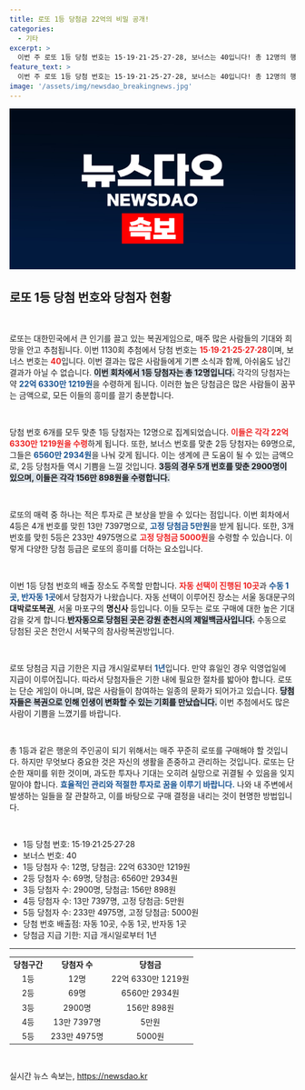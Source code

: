 ```yaml
---
title: 로또 1등 당첨금 22억의 비밀 공개!
categories:
  - 기타
excerpt: >
  이번 주 로또 1등 당첨 번호는 15·19·21·25·27·28, 보너스는 40입니다! 총 12명의 행운아가 각각 22억 넘는 금액을 차지하며, 2등 69명은 6560만 원을 수령합니다. 당신의 로또는 다르셨나요?
feature_text: >
  이번 주 로또 1등 당첨 번호는 15·19·21·25·27·28, 보너스는 40입니다! 총 12명의 행운아가 각각 22억 넘는 금액을 차지하며, 2등 69명은 6560만 원을 수령합니다. 당신의 로또는 다르셨나요?
image: '/assets/img/newsdao_breakingnews.jpg'
---
```


<p><img src="/assets/img/newsdao_breakingnews.jpg" alt="firstkoreanews 속보" /></p>

<h2 data-ke-size="size26">로또 1등 당첨 번호와 당첨자 현황</h2>

<p data-ke-size="size16">&nbsp;</p>

<p>로또는 대한민국에서 큰 인기를 끌고 있는 복권게임으로, 매주 많은 사람들의 기대와 희망을 안고 추첨됩니다. 이번 1130회 추첨에서 당첨 번호는 <b><span style="color: #ee2323;">15·19·21·25·27·28</span></b>이며, 보너스 번호는 <b><span style="color: #ee2323;">40</span></b>입니다. 이번 결과는 많은 사람들에게 기쁜 소식과 함께, 아쉬움도 남긴 결과가 아닐 수 없습니다. <b><span style="background-color: #21538527;">이번 회차에서 1등 당첨자는 총 12명입니다.</span></b> 각각의 당첨자는 약 <b><span style="color: #1a5490;">22억 6330만 1219원</span></b>을 수령하게 됩니다. 이러한 높은 당첨금은 많은 사람들이 꿈꾸는 금액으로, 모든 이들의 흥미를 끌기 충분합니다.</p>

<p data-ke-size="size16">&nbsp;</p>

<p>당첨 번호 6개를 모두 맞춘 1등 당첨자는 12명으로 집계되었습니다. <b><span style="color: #ee2323;">이들은 각각 22억 6330만 1219원을 수령</span></b>하게 됩니다. 또한, 보너스 번호를 맞춘 2등 당첨자는 69명으로, 그들은 <b><span style="color: #1a5490;">6560만 2934원</span></b>을 나눠 갖게 됩니다. 이는 생계에 큰 도움이 될 수 있는 금액으로, 2등 당첨자들 역시 기쁨을 느낄 것입니다. <b><span style="background-color: #21538527;">3등의 경우 5개 번호를 맞춘 2900명이 있으며, 이들은 각각 156만 898원을 수령합니다.</span></b></p>

<p data-ke-size="size16">&nbsp;</p>

<p>로또의 매력 중 하나는 적은 투자로 큰 보상을 받을 수 있다는 점입니다. 이번 회차에서 4등은 4개 번호를 맞힌 13만 7397명으로, <b><span style="color: #1a5490;">고정 당첨금 5만원</span></b>을 받게 됩니다. 또한, 3개 번호를 맞힌 5등은 233만 4975명으로 <b><span style="color: #ee2323;">고정 당첨금 5000원</span></b>을 수령할 수 있습니다. 이렇게 다양한 당첨 등급은 로또의 흥미를 더하는 요소입니다.</p>

<p data-ke-size="size16">&nbsp;</p>

<p>이번 1등 당첨 번호의 배출 장소도 주목할 만합니다. <b><span style="color: #ee2323;">자동 선택이 진행된 10곳</span></b>과 <b><span style="color: #1a5490;">수동 1곳, 반자동 1곳</span></b>에서 당첨자가 나왔습니다. 자동 선택이 이루어진 장소는 서울 동대문구의 <b>대박로또복권</b>, 서울 마포구의 <b>명신사</b> 등입니다. 이들 모두는 로또 구매에 대한 높은 기대감을 갖게 합니다.<b><span style="background-color: #21538527;">반자동으로 당첨된 곳은 강원 춘천시의 제일백금사입니다.</span></b> 수동으로 당첨된 곳은 천안시 서북구의 참사랑복권방입니다. </p>

<p data-ke-size="size16">&nbsp;</p>

<p>로또 당첨금 지급 기한은 지급 개시일로부터 <b><span style="color: #1a5490;">1년</span></b>입니다. 만약 휴일인 경우 익영업일에 지급이 이루어집니다. 따라서 당첨자들은 기한 내에 필요한 절차를 밟아야 합니다. 로또는 단순 게임이 아니며, 많은 사람들이 참여하는 일종의 문화가 되어가고 있습니다. <b><span style="background-color: #21538527;">당첨자들은 복권으로 인해 인생이 변화할 수 있는 기회를 만났습니다.</span></b> 이번 추첨에서도 많은 사람이 기쁨을 느꼈기를 바랍니다.</p>

<p data-ke-size="size16">&nbsp;</p>

<p>총 1등과 같은 행운의 주인공이 되기 위해서는 매주 꾸준히 로또를 구매해야 할 것입니다. 하지만 무엇보다 중요한 것은 자신의 생활을 존중하고 관리하는 것입니다. 로또는 단순한 재미를 위한 것이며, 과도한 투자나 기대는 오히려 실망으로 귀결될 수 있음을 잊지 말아야 합니다. <b><span style="color: #1a5490;">효율적인 관리와 적절한 투자로 꿈을 이루기 바랍니다.</span></b> 나와 내 주변에서 발생하는 일들을 잘 관찰하고, 이를 바탕으로 구매 결정을 내리는 것이 현명한 방법입니다.</p>

<p data-ke-size="size16">&nbsp;</p>

<ul>
    <li>1등 당첨 번호: 15·19·21·25·27·28</li>
    <li>보너스 번호: 40</li>
    <li>1등 당첨자 수: 12명, 당첨금: 22억 6330만 1219원</li>
    <li>2등 당첨자 수: 69명, 당첨금: 6560만 2934원</li>
    <li>3등 당첨자 수: 2900명, 당첨금: 156만 898원</li>
    <li>4등 당첨자 수: 13만 7397명, 고정 당첨금: 5만원</li>
    <li>5등 당첨자 수: 233만 4975명, 고정 당첨금: 5000원</li>
    <li>당첨 번호 배출점: 자동 10곳, 수동 1곳, 반자동 1곳</li>
    <li>당첨금 지급 기한: 지급 개시일로부터 1년</li>
</ul>

<hr />

<table style="width: 100%; ">
    <tbody>
        <tr>
            <td style="text-align: center; height: 17px;"><b>당첨구간</b></td>
            <td style="text-align: center; height: 17px;"><b>당첨자 수</b></td>
            <td style="text-align: center; height: 17px;"><b>당첨금</b></td>
        </tr>
        <tr>
            <td style="text-align: center; height: 17px;">1등</td>
            <td style="text-align: center; height: 17px;">12명</td>
            <td style="text-align: center; height: 17px;">22억 6330만 1219원</td>
        </tr>
        <tr>
            <td style="text-align: center; height: 17px;">2등</td>
            <td style="text-align: center; height: 17px;">69명</td>
            <td style="text-align: center; height: 17px;">6560만 2934원</td>
        </tr>
        <tr>
            <td style="text-align: center; height: 17px;">3등</td>
            <td style="text-align: center; height: 17px;">2900명</td>
            <td style="text-align: center; height: 17px;">156만 898원</td>
        </tr>
        <tr>
            <td style="text-align: center; height: 17px;">4등</td>
            <td style="text-align: center; height: 17px;">13만 7397명</td>
            <td style="text-align: center; height: 17px;">5만원</td>
        </tr>
        <tr>
            <td style="text-align: center; height: 17px;">5등</td>
            <td style="text-align: center; height: 17px;">233만 4975명</td>
            <td style="text-align: center; height: 17px;">5000원</td>
        </tr>
    </tbody>
</table>

<p data-ke-size="size16">&nbsp;</p>
실시간 뉴스 속보는, <a href="https://newsdao.kr" rel="dofollow">https://newsdao.kr</a>


